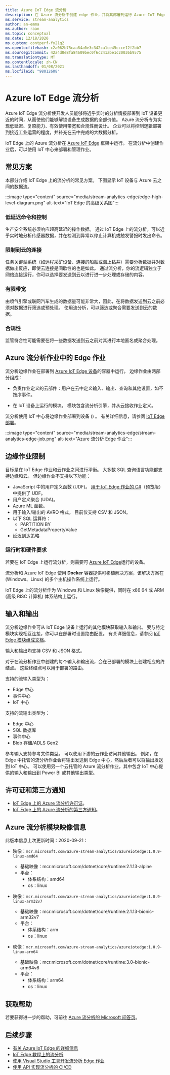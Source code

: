 ```yaml
---
title: Azure IoT Edge 流分析
description: 在 Azure 流分析中创建 edge 作业，并将其部署到运行 Azure IoT Edge 的设备。
ms.service: stream-analytics
author: an-emma
ms.author: raan
ms.topic: conceptual
ms.date: 12/18/2020
ms.custom: contperf-fy21q2
ms.openlocfilehash: c2a062b75caa84a0e3c342ca1ce45ccce12f2bb7
ms.sourcegitcommit: 42a4d0e8fa84609bec0f6c241abe1c20036b9575
ms.translationtype: MT
ms.contentlocale: zh-CN
ms.lasthandoff: 01/08/2021
ms.locfileid: "98012608"
---
```

# <a name="azure-stream-analytics-on-iot-edge"></a>Azure IoT Edge 流分析
 
Azure IoT Edge 流分析使开发人员能够将近乎实时的分析情报部署到 IoT 设备更近的时间，从而使他们能够解锁设备生成数据的全部价值。 Azure 流分析专为实现低延迟、复原能力、有效使用带宽和合规性而设计。 企业可以将控制逻辑部署到接近工业运营的程度，并补充在云中完成的大数据分析。

IoT Edge 上的 Azure 流分析在 [Azure IoT Edge](https://azure.microsoft.com/campaigns/iot-edge/) 框架中运行。 在流分析中创建作业后，可以使用 IoT 中心来部署和管理作业。

## <a name="common-scenarios"></a>常见方案

本部分介绍 IoT Edge 上的流分析的常见方案。 下图显示 IoT 设备与 Azure 云之间的数据流。

:::image type="content" source="media/stream-analytics-edge/edge-high-level-diagram.png" alt-text="IoT Edge 的高级关系图":::

### <a name="low-latency-command-and-control"></a>低延迟命令和控制

生产安全系统必须响应超高延迟的操作数据。 通过 IoT Edge 上的流分析，可以近乎实时地分析传感器数据，并在检测到异常以停止计算机或触发警报时发出命令。

### <a name="limited-connectivity-to-the-cloud"></a>限制到云的连接

任务关键型系统（如远程采矿设备、连接的船舶或海上钻井）需要分析数据并对数据做出反应，即使云连接是间歇性的也是如此。 通过流分析，你的流逻辑独立于网络连接运行，你可以选择要发送到云以进行进一步处理或存储的内容。

### <a name="limited-bandwidth"></a>有限带宽

由喷气引擎或联网汽车生成的数据量可能非常大，因此，在将数据发送到云之前必须对数据进行筛选或预处理。 使用流分析，可以筛选或聚合需要发送到云的数据。

### <a name="compliance"></a>合规性

监管符合性可能需要在将一些数据发送到云之前对其进行本地匿名或聚合处理。

## <a name="edge-jobs-in-azure-stream-analytics"></a>Azure 流分析作业中的 Edge 作业

流分析边缘作业在部署到 [Azure IoT Edge 设备](../iot-edge/about-iot-edge.md)的容器中运行。 边缘作业由两部分组成：

* 负责作业定义的云部件：用户在云中定义输入、输出、查询和其他设置，如不按序事件。

* 在 IoT 设备上运行的模块。 模块包含流分析引擎，并从云接收作业定义。 

流分析使用 IoT 中心将边缘作业部署到设备 () 。 有关详细信息，请参阅 [IoT Edge 部署](../iot-edge/module-deployment-monitoring.md)。

:::image type="content" source="media/stream-analytics-edge/stream-analytics-edge-job.png" alt-text="Azure 流分析 Edge 作业":::

## <a name="edge-job-limitations"></a>边缘作业限制

目标是在 IoT Edge 作业和云作业之间进行平衡。 大多数 SQL 查询语言功能都支持边缘和云。 但边缘作业不支持以下功能：
* JavaScript 中的用户定义函数 (UDF)。 [用于 IoT Edge 作业的 C#](./stream-analytics-edge-csharp-udf.md)（预览版）中提供了 UDF。
* 用户定义聚合 (UDA)。
* Azure ML 函数。
* 用于输入/输出的 AVRO 格式。 目前仅支持 CSV 和 JSON。
* 以下 SQL 运算符：
    * PARTITION BY
    * GetMetadataPropertyValue
* 延迟到达策略

### <a name="runtime-and-hardware-requirements"></a>运行时和硬件要求
若要在 IoT Edge 上运行流分析，则需要可 [Azure IoT Edge](https://azure.microsoft.com/campaigns/iot-edge/)运行的设备。 

流分析和 Azure IoT Edge 使用 **Docker** 容器提供可移植解决方案，该解决方案在 (Windows、Linux) 的多个主机操作系统上运行。

IoT Edge 上的流分析作为 Windows 和 Linux 映像提供，同时在 x86 64 或 ARM (高级 RISC 计算机) 体系结构上运行。 


## <a name="input-and-output"></a>输入和输出

流分析边缘作业可从 IoT Edge 设备上运行的其他模块获取输入和输出。 要与特定模块实现相互连接，你可以在部署时设置路由配置。 有关详细信息，请参阅 [IoT Edge 模块组成文档](../iot-edge/module-composition.md)。

输入和输出均支持 CSV 和 JSON 格式。

对于在流分析作业中创建的每个输入和输出流，会在已部署的模块上创建相应的终结点。 这些终结点可以用于部署的路由。

支持的流输入类型为：
* Edge 中心
* 事件中心
* IoT 中心

支持的流输出类型为：
* Edge 中心
* SQL 数据库
* 事件中心
* Blob 存储/ADLS Gen2

参考输入支持参考文件类型。 可以使用下游的云作业访问其他输出。 例如，在 Edge 中托管的流分析作业会将输出发送到 Edge 中心，然后后者可以将输出发送到 IoT 中心。 可以使用另一个云托管的 Azure 流分析作业，其中包含 IoT 中心提供的输入和输出到 Power BI 或其他输出类型。

## <a name="license-and-third-party-notices"></a>许可证和第三方通知
* [IoT Edge 上的 Azure 流分析许可证](https://go.microsoft.com/fwlink/?linkid=862827)。 
* [IoT Edge 上的 Azure 流分析的第三方通知](https://go.microsoft.com/fwlink/?linkid=862828)。

## <a name="azure-stream-analytics-module-image-information"></a>Azure 流分析模块映像信息 

此版本信息上次更新时间：2020-09-21：

- 映像：`mcr.microsoft.com/azure-stream-analytics/azureiotedge:1.0.9-linux-amd64`
   - 基础映像：mcr.microsoft.com/dotnet/core/runtime:2.1.13-alpine
   - 平台：
      - 体系结构：amd64
      - os：linux
 
- 映像：`mcr.microsoft.com/azure-stream-analytics/azureiotedge:1.0.9-linux-arm32v7`
   - 基础映像：mcr.microsoft.com/dotnet/core/runtime:2.1.13-bionic-arm32v7
   - 平台：
      - 体系结构：arm
      - os：linux
 
- 映像：`mcr.microsoft.com/azure-stream-analytics/azureiotedge:1.0.9-linux-arm64`
   - 基础映像：mcr.microsoft.com/dotnet/core/runtime:3.0-bionic-arm64v8
   - 平台：
      - 体系结构：arm64
      - os：linux
      
      
## <a name="get-help"></a>获取帮助
若要获得进一步的帮助，可前往 [Azure 流分析的 Microsoft 问答页](/answers/topics/azure-stream-analytics.html)。

## <a name="next-steps"></a>后续步骤

* [有关 Azure IoT Edge 的详细信息](../iot-edge/about-iot-edge.md)
* [IoT Edge 教程上的流分析](../iot-edge/tutorial-deploy-stream-analytics.md)
* [使用 Visual Studio 工具开发流分析 Edge 作业](./stream-analytics-tools-for-visual-studio-edge-jobs.md)
* [使用 API 实现流分析的 CI/CD](stream-analytics-cicd-api.md)

<!--Link references-->
[stream.analytics.developer.guide]: ../stream-analytics-developer-guide.md
[stream.analytics.scale.jobs]: stream-analytics-scale-jobs.md
[stream.analytics.introduction]: stream-analytics-introduction.md
[stream.analytics.get.started]: stream-analytics-real-time-fraud-detection.md
[stream.analytics.query.language.reference]: /stream-analytics-query/stream-analytics-query-language-reference
[stream.analytics.rest.api.reference]: /rest/api/streamanalytics/
